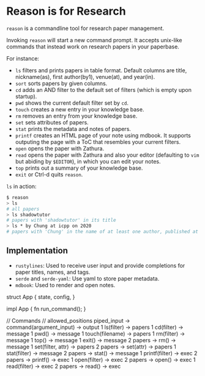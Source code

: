 # Reason is for Research

`reason` is a commandline tool for research paper management.

Invoking `reason` will start a new command prompt. It accepts unix-like commands that instead work on research papers in your paperbase.

For instance:
- `ls` filters and prints papers in table format. Default columns are title, nickname(as), first author(by1), venue(at), and year(in).
- `sort` sorts papers by given columns.
- `cd` adds an AND filter to the default set of filters (which is empty upon startup).
- `pwd` shows the current default filter set by `cd`.
- `touch` creates a new entry in your knowledge base.
- `rm` removes an entry from your knowledge base.
- `set` sets attributes of papers.
- `stat` prints the metadata and notes of papers.
- `printf` creates an HTML page of your note using mdbook. It supports outputing the page with a ToC that resembles your current filters.
- `open` opens the paper with Zathura.
- `read` opens the paper with Zathura and also your editor (defaulting to `vim` but abiding by `$EDITOR`), in which you can edit your notes.
- `top` prints out a summary of your knowledge base.
- `exit` or Ctrl-d quits `reason`.

`ls` in action:
```bash
$ reason
> ls
# all papers
> ls shadowtutor
# papers with 'shadowtutor' in its title
> ls * by Chung at icpp on 2020
# papers with 'Chung' in the name of at least one author, published at icpp on the year 2020
```

## Implementation

- `rustylines`: Used to receive user input and provide completions for paper titles, names, and tags.
- `serde` and `serde-yaml`: Use yaml to store paper metadata.
- `mdbook`: Used to render and open notes.



struct App {
  state,
  config,
}

impl App {
  fn run_command();
}

// Commands
// allowed_positions piped_input -> command(argument_input) -> output
1             ls(filter)         -> papers
1             cd(filter)         -> message
1             pwd()              -> message
1             touch(filename)    -> papers
1             rm(filter)         -> message
1             top()              -> message
1             exit()             -> message
 2 papers ->  rm()               -> message
1             set(filter, attr)  -> papers
 2 papers ->  set(attr)          -> papers
1             stat(filter)       -> message
 2 papers ->  stat()             -> message
1             printf(filter)     -> exec
 2 papers ->  printf()           -> exec
1             open(filter)       -> exec
 2 papers ->  open()             -> exec
1             read(filter)       -> exec
 2 papers ->  read()             -> exec
